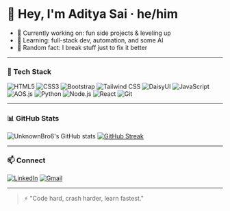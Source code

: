 # 👋 Hey, I'm Aditya Sai · he/him

- 🔭 Currently working on: fun side projects & leveling up
- 🌱 Learning: full-stack dev, automation, and some AI
- 🧠 Random fact: I break stuff just to fix it better

---

### 🧰 Tech Stack

![HTML5](https://img.shields.io/badge/-HTML5-E34F26?logo=html5&logoColor=fff)
![CSS3](https://img.shields.io/badge/-CSS3-1572B6?logo=css3&logoColor=fff)
![Bootstrap](https://img.shields.io/badge/-Bootstrap-7952B3?logo=bootstrap&logoColor=fff)
![Tailwind CSS](https://img.shields.io/badge/-Tailwind_CSS-06B6D4?logo=tailwindcss&logoColor=fff)
![DaisyUI](https://img.shields.io/badge/-DaisyUI-9333ea?logo=tailwindcss&logoColor=fff)
![JavaScript](https://img.shields.io/badge/-JavaScript-F7DF1E?logo=javascript&logoColor=000)
![AOS.js](https://img.shields.io/badge/-AOS.js-000000?logo=aos&logoColor=fff)
![Python](https://img.shields.io/badge/-Python-3776AB?logo=python&logoColor=fff)
![Node.js](https://img.shields.io/badge/-Node.js-339933?logo=node.js&logoColor=fff)
![React](https://img.shields.io/badge/-React-61DAFB?logo=react&logoColor=000)
![Git](https://img.shields.io/badge/-Git-F05032?logo=git&logoColor=fff)

---

### 📊 GitHub Stats

![UnknownBro6's GitHub stats](https://github-readme-stats.vercel.app/api?username=UnknownBro6&show_icons=true&theme=tokyonight&hide_title=true)
[![GitHub Streak](https://streak-stats.demolab.com?user=UnknownBro6&theme=tokyonight)](https://git.io/streak-stats)

---

### 📫 Connect

[![LinkedIn](https://img.shields.io/badge/-LinkedIn-0A66C2?style=flat&logo=linkedin&logoColor=white)]([https://linkedin.com/in/YOUR-LINK-HERE](https://www.linkedin.com/in/aditya-sai-53301235b/))
[![Gmail](https://img.shields.io/badge/-Email-D14836?style=flat&logo=gmail&logoColor=white)](mailto:itsme61661@gmail.com)

---

> ⚡ "Code hard, crash harder, learn fastest."
